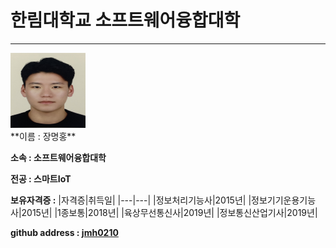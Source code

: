 # 한림대학교 소프트웨어융합대학
---

<p>
<div><img src = 증명사진.jpg height = 120 width = 120></div><div>
**이름 : 장명홍**   
  
**소속 : 소프트웨어융합대학**   
  
**전공 : 스마트IoT**
  </div>
</p>

**보유자격증 :**
|자격증|취득일|
|---|---|
|정보처리기능사|2015년|
|정보기기운용기능사|2015년|
|1종보통|2018년|
|육상무선통신사|2019년|
|정보통신산업기사|2019년|

**github address : [jmh0210][github]**

[github]:http://github.com/jmh0210

